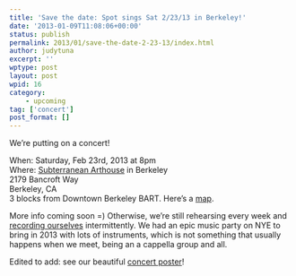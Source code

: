 ```yaml
---
title: 'Save the date: Spot sings Sat 2/23/13 in Berkeley!'
date: '2013-01-09T11:08:06+00:00'
status: publish
permalink: 2013/01/save-the-date-2-23-13/index.html
author: judytuna
excerpt: ''
wptype: post
layout: post
wpid: 16
category:
    - upcoming
tag: ['concert']
post_format: []
---
```

We’re putting on a concert!

When: Saturday, Feb 23rd, 2013 at 8pm  
Where: [Subterranean Arthouse](http://subterraneanarthouse.org/) in Berkeley  
2179 Bancroft Way  
Berkeley, CA  
3 blocks from Downtown Berkeley BART. Here’s a [map](https://maps.google.com/maps?q=2179+Bancroft+Way,+Berkeley,+CA&hl=en&sll=37.269174,-119.306607&sspn=10.676602,22.126465&oq=2179+Bancroft+Way,+Berkeley&hnear=2179+Bancroft+Way,+Berkeley,+California+94704&t=m&z=16).

More info coming soon =) Otherwise, we’re still rehearsing every week and [recording ourselves](http://youtube.com/spottheoctopus) intermittently. We had an epic music party on NYE to bring in 2013 with lots of instruments, which is not something that usually happens when we meet, being an a cappella group and all.

Edited to add: see our beautiful [concert poster](https://spottheoctop.us/2013/02/undulating-a-cappella/)!
